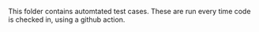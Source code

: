 This folder contains automtated test cases. These are run every time code is checked in, using a github action. 

